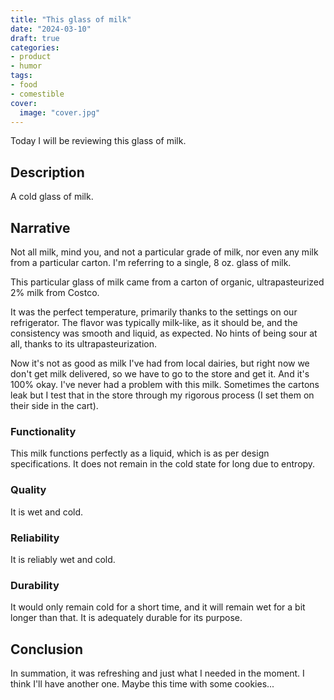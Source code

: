 ```yaml
---
title: "This glass of milk"
date: "2024-03-10"
draft: true
categories:
- product
- humor
tags:
- food
- comestible
cover:
  image: "cover.jpg"
---
```

Today I will be reviewing this glass of milk.
<!--more-->
## Description

A cold glass of milk.

## Narrative
Not all milk, mind you, and not a particular grade of milk, nor even any milk from a particular carton. I'm referring to a single, 8 oz. glass of milk.

This particular glass of milk came from a carton of organic, ultrapasteurized 2% milk from Costco.

It was the perfect temperature, primarily thanks to the settings on our refrigerator. The flavor was typically milk-like, as it should be, and the consistency was smooth and liquid, as expected. No hints of being sour at all, thanks to its ultrapasteurization.

Now it's not as good as milk I've had from local dairies, but right now we don't get milk delivered, so we have to go to the store and get it. And it's 100% okay. I've never had a problem with this milk. Sometimes the cartons leak but I test that in the store through my rigorous process (I set them on their side in the cart).

### Functionality

This milk functions perfectly as a liquid, which is as per design specifications. It does not remain in the cold state for long due to entropy.

### Quality

It is wet and cold.

### Reliability

It is reliably wet and cold.

### Durability

It would only remain cold for a short time, and it will remain wet for a bit longer than that. It is adequately durable for its purpose.

## Conclusion

In summation, it was refreshing and just what I needed in the moment. I think I'll have another one. Maybe this time with some cookies...